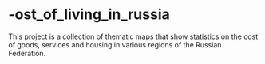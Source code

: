 # -ost_of_living_in_russia
This project is a collection of thematic maps that show statistics on the cost of goods, services and housing in various regions of the Russian Federation.
